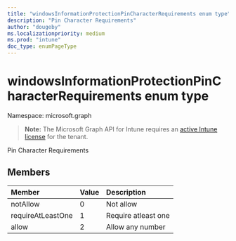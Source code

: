 ```yaml
---
title: "windowsInformationProtectionPinCharacterRequirements enum type"
description: "Pin Character Requirements"
author: "dougeby"
ms.localizationpriority: medium
ms.prod: "intune"
doc_type: enumPageType
---
```


# windowsInformationProtectionPinCharacterRequirements enum type

Namespace: microsoft.graph

> **Note:** The Microsoft Graph API for Intune requires an [active Intune license](https://go.microsoft.com/fwlink/?linkid=839381) for the tenant.

Pin Character Requirements

## Members
|Member|Value|Description|
|:---|:---|:---|
|notAllow|0|Not allow|
|requireAtLeastOne|1|Require atleast one|
|allow|2|Allow any number|




